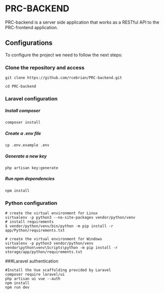 # PRC-BACKEND
PRC-backend is a server side application that works as a RESTful API to the PRC-frontend application.

## Configurations
To configure the project we need to follow the next steps:

### Clone the repository and access
```shell script
git clone https://github.com/rcebrian/PRC-backend.git
```
```shell script
cd PRC-backend
``` 

### Laravel configuration
##### Install composer
```shell script
composer install
```

##### Create a .env file
```shell script
cp .env.example .env
```

##### Generate a new key
```shell script
php artisan key:generate
```

##### Run npm dependencies
```shell script
npm install
```

### Python configuration
```shell script
# create the virtual environment for Linux
virtualenv -p python3 --no-site-packages vendor/python/venv
# install requirements
$ vendor/python/venv/bin/python -m pip install -r app/Python/requirements.txt

# create the virtual environment for Windows
virtualenv -p python3 vendor/python/venv
vendor\python\venv\Scripts\python -m pip install -r storage/app/python/requirements.txt
```

###Laravel authentication
```shell script
#Install the Vue scaffolding provided by Laravel
composer require laravel/ui
php artisan ui vue --auth
npm install
npm run dev
```
